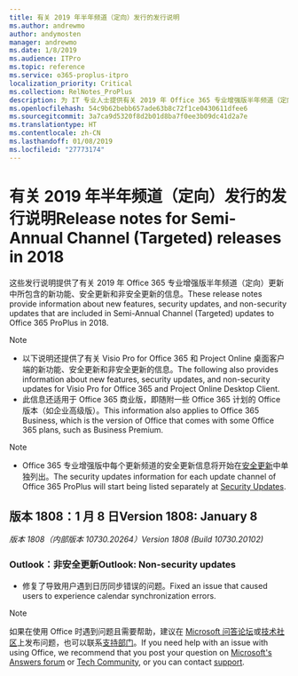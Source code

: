 ```yaml
---
title: 有关 2019 年半年频道（定向）发行的发行说明
ms.author: andrewmo
author: andymosten
manager: andrewmo
ms.date: 1/8/2019
ms.audience: ITPro
ms.topic: reference
ms.service: o365-proplus-itpro
localization_priority: Critical
ms.collection: RelNotes_ProPlus
description: 为 IT 专业人士提供有关 2019 年 Office 365 专业增强版半年频道（定向）发行的发行说明
ms.openlocfilehash: 54c9b62bebb657ade63b8c72f1ce0430611dfee6
ms.sourcegitcommit: 3a7ca9d5320f8d2b01d8ba7f0ee3b09dc41d2a7e
ms.translationtype: HT
ms.contentlocale: zh-CN
ms.lasthandoff: 01/08/2019
ms.locfileid: "27773174"
---
```

# <a name="release-notes-for-semi-annual-channel-targeted-releases-in-2019"></a><span data-ttu-id="0ac4b-103">有关 2019 年半年频道（定向）发行的发行说明</span><span class="sxs-lookup"><span data-stu-id="0ac4b-103">Release notes for Semi-Annual Channel (Targeted) releases in 2018</span></span>

<span data-ttu-id="0ac4b-104">这些发行说明提供了有关 2019 年 Office 365 专业增强版半年频道（定向）更新中所包含的新功能、安全更新和非安全更新的信息。</span><span class="sxs-lookup"><span data-stu-id="0ac4b-104">These release notes provide information about new features, security updates, and non-security updates that are included in Semi-Annual Channel (Targeted) updates to Office 365 ProPlus in 2018.</span></span>
 
> [!NOTE]
> - <span data-ttu-id="0ac4b-105">以下说明还提供了有关 Visio Pro for Office 365 和 Project Online 桌面客户端的新功能、安全更新和非安全更新的信息。</span><span class="sxs-lookup"><span data-stu-id="0ac4b-105">The following also provides information about new features, security updates, and non-security updates for Visio Pro for Office 365 and Project Online Desktop Client.</span></span>
> - <span data-ttu-id="0ac4b-106">此信息还适用于 Office 365 商业版，即随附一些 Office 365 计划的 Office 版本（如企业高级版）。</span><span class="sxs-lookup"><span data-stu-id="0ac4b-106">This information also applies to Office 365 Business, which is the version of Office that comes with some Office 365 plans, such as Business Premium.</span></span>

 
> [!NOTE]
> - <span data-ttu-id="0ac4b-107">Office 365 专业增强版中每个更新频道的安全更新信息将开始在[安全更新](office365-proplus-security-updates.md)中单独列出。</span><span class="sxs-lookup"><span data-stu-id="0ac4b-107">The security updates information for each update channel of Office 365 ProPlus will start being listed separately at [Security Updates](office365-proplus-security-updates.md).</span></span>


## <a name="version-1808-january-8"></a><span data-ttu-id="0ac4b-108">版本 1808：1 月 8 日</span><span class="sxs-lookup"><span data-stu-id="0ac4b-108">Version 1808: January 8</span></span>
<span data-ttu-id="0ac4b-109">*版本 1808（内部版本 10730.20264）*</span><span class="sxs-lookup"><span data-stu-id="0ac4b-109">*Version 1808 (Build 10730.20102)*</span></span> 

### <a name="outlook-non-security-updates"></a><span data-ttu-id="0ac4b-110">Outlook：非安全更新</span><span class="sxs-lookup"><span data-stu-id="0ac4b-110">Outlook: Non-security updates</span></span> 

- <span data-ttu-id="0ac4b-111">修复了导致用户遇到日历同步错误的问题。</span><span class="sxs-lookup"><span data-stu-id="0ac4b-111">Fixed an issue that caused users to experience calendar synchronization errors.</span></span>


> [!NOTE]
> <span data-ttu-id="0ac4b-112">如果在使用 Office 时遇到问题且需要帮助，建议在 [Microsoft 问答论坛](https://answers.microsoft.com/)或[技术社区](https://techcommunity.microsoft.com/)上发布问题，也可以联系[支持部门](https://support.microsoft.com/contactus)。</span><span class="sxs-lookup"><span data-stu-id="0ac4b-112">If you need help with an issue with using Office, we recommend that you post your question on [Microsoft's Answers forum](https://answers.microsoft.com/) or [Tech Community](https://techcommunity.microsoft.com/), or you can contact [support](https://support.microsoft.com/contactus).</span></span>